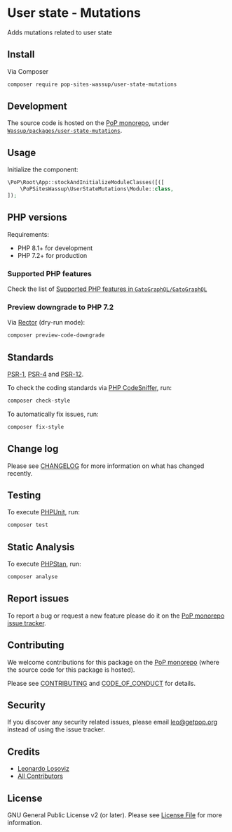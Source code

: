 # User state - Mutations

<!--
[![Build Status][ico-travis]][link-travis]
[![Quality Score][ico-code-quality]][link-code-quality]
[![Software License][ico-license]](LICENSE.md)
[![Latest Version on Packagist][ico-version]][link-packagist]
[![Coverage Status][ico-scrutinizer]][link-scrutinizer]
[![Total Downloads][ico-downloads]][link-downloads]
-->

Adds mutations related to user state

## Install

Via Composer

``` bash
composer require pop-sites-wassup/user-state-mutations
```

## Development

The source code is hosted on the [PoP monorepo](https://github.com/GatoGraphQL/GatoGraphQL), under [`Wassup/packages/user-state-mutations`](https://github.com/GatoGraphQL/GatoGraphQL/tree/master/layers/Wassup/packages/user-state-mutations).

## Usage

Initialize the component:

``` php
\PoP\Root\App::stockAndInitializeModuleClasses([([
    \PoPSitesWassup\UserStateMutations\Module::class,
]);
```

## PHP versions

Requirements:

- PHP 8.1+ for development
- PHP 7.2+ for production

### Supported PHP features

Check the list of [Supported PHP features in `GatoGraphQL/GatoGraphQL`](https://github.com/GatoGraphQL/GatoGraphQL/blob/master/docs/supported-php-features.md)

### Preview downgrade to PHP 7.2

Via [Rector](https://github.com/rectorphp/rector) (dry-run mode):

```bash
composer preview-code-downgrade
```

## Standards

[PSR-1](https://www.php-fig.org/psr/psr-1), [PSR-4](https://www.php-fig.org/psr/psr-4) and [PSR-12](https://www.php-fig.org/psr/psr-12).

To check the coding standards via [PHP CodeSniffer](https://github.com/squizlabs/PHP_CodeSniffer), run:

``` bash
composer check-style
```

To automatically fix issues, run:

``` bash
composer fix-style
```

## Change log

Please see [CHANGELOG](CHANGELOG.md) for more information on what has changed recently.

## Testing

To execute [PHPUnit](https://phpunit.de/), run:

``` bash
composer test
```

## Static Analysis

To execute [PHPStan](https://github.com/phpstan/phpstan), run:

``` bash
composer analyse
```

## Report issues

To report a bug or request a new feature please do it on the [PoP monorepo issue tracker](https://github.com/GatoGraphQL/GatoGraphQL/issues).

## Contributing

We welcome contributions for this package on the [PoP monorepo](https://github.com/GatoGraphQL/GatoGraphQL) (where the source code for this package is hosted).

Please see [CONTRIBUTING](CONTRIBUTING.md) and [CODE_OF_CONDUCT](CODE_OF_CONDUCT.md) for details.

## Security

If you discover any security related issues, please email leo@getpop.org instead of using the issue tracker.

## Credits

- [Leonardo Losoviz][link-author]
- [All Contributors][link-contributors]

## License

GNU General Public License v2 (or later). Please see [License File](LICENSE.md) for more information.

[ico-version]: https://img.shields.io/packagist/v/pop-sites-wassup/user-state-mutations.svg?style=flat-square
[ico-license]: https://img.shields.io/badge/license-GPLv2-brightgreen.svg?style=flat-square
[ico-travis]: https://img.shields.io/travis/pop-sites-wassup/user-state-mutations/master.svg?style=flat-square
[ico-scrutinizer]: https://img.shields.io/scrutinizer/coverage/g/pop-sites-wassup/user-state-mutations.svg?style=flat-square
[ico-code-quality]: https://img.shields.io/scrutinizer/g/pop-sites-wassup/user-state-mutations.svg?style=flat-square
[ico-downloads]: https://img.shields.io/packagist/dt/pop-sites-wassup/user-state-mutations.svg?style=flat-square

[link-packagist]: https://packagist.org/packages/pop-sites-wassup/user-state-mutations
[link-travis]: https://travis-ci.org/pop-sites-wassup/user-state-mutations
[link-scrutinizer]: https://scrutinizer-ci.com/g/pop-sites-wassup/user-state-mutations/code-structure
[link-code-quality]: https://scrutinizer-ci.com/g/pop-sites-wassup/user-state-mutations
[link-downloads]: https://packagist.org/packages/pop-sites-wassup/user-state-mutations
[link-author]: https://github.com/leoloso
[link-contributors]: ../../../../../../contributors
